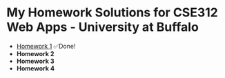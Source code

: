 My Homework Solutions for CSE312 Web Apps - University at Buffalo
=====
* [Homework 1](https://github.com/a2677331/CSE312-Web-Applications/tree/master/HW1) ✅Done!
* __Homework 2__
* __Homework 3__
* __Homework 4__
